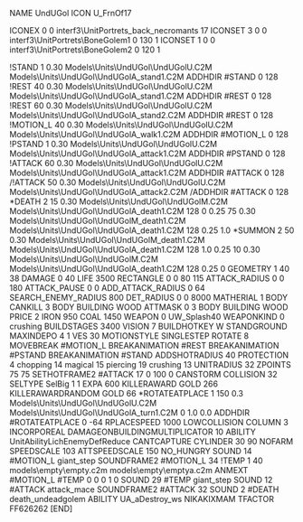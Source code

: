 NAME UndUGol
ICON U_FrnOf17

ICONEX 0 0 interf3\UnitPortrets\_back_necromants 17
ICONSET 3 0 0 interf3\UnitPortrets\BoneGolem1 0 130 1
ICONSET 1 0 0 interf3\UnitPortrets\BoneGolem2 0 120 1

!STAND          1 0.30  Models\Units\UndUGol\UndUGolU.C2M Models\Units\UndUGol\UndUGolA_stand1.C2M
ADDHDIR #STAND 0 128
!REST          40 0.30  Models\Units\UndUGol\UndUGolU.C2M Models\Units\UndUGol\UndUGolA_stand1.C2M
ADDHDIR #REST 0 128
!REST          60 0.30  Models\Units\UndUGol\UndUGolU.C2M Models\Units\UndUGol\UndUGolA_stand2.C2M
ADDHDIR #REST 0 128
!MOTION_L      40 0.30  Models\Units\UndUGol\UndUGolU.C2M Models\Units\UndUGol\UndUGolA_walk1.C2M
ADDHDIR #MOTION_L 0 128
!PSTAND        1  0.30  Models\Units\UndUGol\UndUGolU.C2M Models\Units\UndUGol\UndUGolA_attack1.C2M
ADDHDIR #PSTAND 0 128 
!ATTACK        60 0.30  Models\Units\UndUGol\UndUGolU.C2M Models\Units\UndUGol\UndUGolA_attack1.C2M
ADDHDIR #ATTACK 0 128
/!ATTACK        50 0.30  Models\Units\UndUGol\UndUGolU.C2M Models\Units\UndUGol\UndUGolA_attack2.C2M
/ADDHDIR #ATTACK 0 128
*DEATH       2  15 0.30 Models\Units\UndUGol\UndUGolM.C2M Models\Units\UndUGol\UndUGolA_death1.C2M 128 0 0.25 75 0.30  Models\Units\UndUGol\UndUGolM_death1.C2M Models\Units\UndUGol\UndUGolA_death1.C2M 128 0.25 1.0
*SUMMON      2  50 0.30 Models\Units\UndUGol\UndUGolM_death1.C2M Models\Units\UndUGol\UndUGolA_death1.C2M 128 1.0 0.25 10 0.30 Models\Units\UndUGol\UndUGolM.C2M Models\Units\UndUGol\UndUGolA_death1.C2M 128 0.25 0
GEOMETRY 1 40 38
DAMAGE   0 40
LIFE     3500
RECTANGLE 0 0 80 115
ATTACK_RADIUS 0 0 180
ATTACK_PAUSE 0 0
ADD_ATTACK_RADIUS 0 64
SEARCH_ENEMY_RADIUS 800
DET_RADIUS 0 0 8000
MATHERIAL 1 BODY
CANKILL 3 BODY BUILDING WOOD
ATTMASK 0 3 BODY BUILDING WOOD
PRICE 2 IRON 950 COAL 1450
WEAPON 0 UW_Splash40
WEAPONKIND 0 crushing
BUILDSTAGES 3400
VISION 7
BUILDHOTKEY		W
STANDGROUND
MAXINDEPO 4 1
VES 30
MOTIONSTYLE SINGLESTEP
ROTATE 8
MOVEBREAK #MOTION_L
BREAKANIMATION #REST
BREAKANIMATION #PSTAND
BREAKANIMATION #STAND
ADDSHOTRADIUS 40
PROTECTION 4 chopping 14 magical 15 piercing 19 crushing 13
UNITRADIUS 32
ZPOINTS 75 75
SETHOTFRAME2 #ATTACK 17 0 100 0
CANSTORM
COLLISION 32
SELTYPE SelBig 1 1
EXPA 			600
KILLERAWARD             GOLD 266
KILLERAWARDRANDOM       GOLD 66
*ROTATEATPLACE      1 150 0.3 Models\Units\UndUGol\UndUGolU.C2M Models\Units\UndUGol\UndUGolA_turn1.C2M 0 1.0 0.0
ADDHDIR #ROTATEATPLACE 0 -64
RPLACESPEED         1000
LOWCOLLISION
COLUMN 3
INCORPOREAL
DAMAGEONBUILDINGMULTIPLICATOR 10
ABILITY             UnitAbilityLichEnemyDefReduce
CANTCAPTURE
CYLINDER 30 90
NOFARM
SPEEDSCALE 103
ATTSPEEDSCALE 150
NO_HUNGRY
SOUND 14 #MOTION_L giant_step
SOUNDFRAME2 #MOTION_L 34
!TEMP  1 40 models\empty\empty.c2m models\empty\emptya.c2m
ANMEXT #MOTION_L #TEMP 0 0 0 1 0
SOUND 29 #TEMP giant_step
SOUND 12 #ATTACK attack_mace
SOUNDFRAME2 #ATTACK 32
SOUND 2 #DEATH death_undeadgolem
ABILITY UA_aDestroy_ws
NIKAKIXMAM
TFACTOR FF626262
[END]
